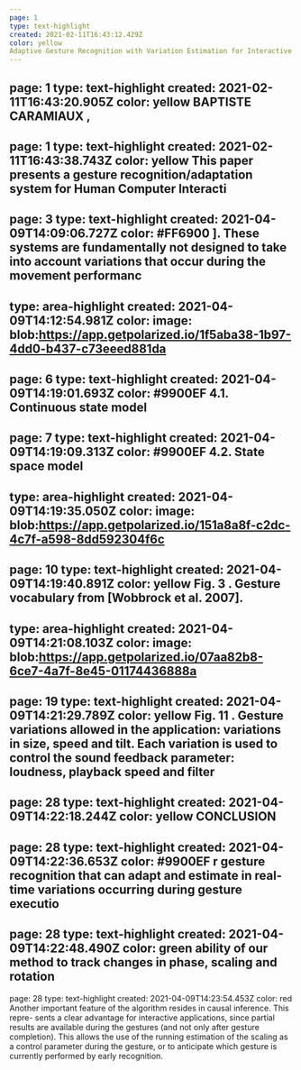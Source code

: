 ```yaml
---
page: 1
type: text-highlight
created: 2021-02-11T16:43:12.429Z
color: yellow
Adaptive Gesture Recognition with Variation Estimation for Interactive Systems
---
```

page: 1
type: text-highlight
created: 2021-02-11T16:43:20.905Z
color: yellow
BAPTISTE CARAMIAUX ,
---
page: 1
type: text-highlight
created: 2021-02-11T16:43:38.743Z
color: yellow
This paper presents a gesture recognition/adaptation system for Human Computer Interacti
---
page: 3
type: text-highlight
created: 2021-04-09T14:09:06.727Z
color: #FF6900
]. These systems are fundamentally not designed to take into account variations that occur during the movement performanc
---
type: area-highlight
created: 2021-04-09T14:12:54.981Z
color: 
image: blob:https://app.getpolarized.io/1f5aba38-1b97-4dd0-b437-c73eeed881da
---
page: 6
type: text-highlight
created: 2021-04-09T14:19:01.693Z
color: #9900EF
4.1. Continuous state model
---
page: 7
type: text-highlight
created: 2021-04-09T14:19:09.313Z
color: #9900EF
4.2. State space model
---
type: area-highlight
created: 2021-04-09T14:19:35.050Z
color: 
image: blob:https://app.getpolarized.io/151a8a8f-c2dc-4c7f-a598-8dd592304f6c
---
page: 10
type: text-highlight
created: 2021-04-09T14:19:40.891Z
color: yellow
Fig. 3 .  Gesture vocabulary from [Wobbrock et al. 2007].
---
type: area-highlight
created: 2021-04-09T14:21:08.103Z
color: 
image: blob:https://app.getpolarized.io/07aa82b8-6ce7-4a7f-8e45-01174436888a
---
page: 19
type: text-highlight
created: 2021-04-09T14:21:29.789Z
color: yellow
Fig. 11 .  Gesture variations allowed in the application: variations in size, speed and tilt. Each variation is used to control the sound feedback parameter: loudness, playback speed and filter
---
page: 28
type: text-highlight
created: 2021-04-09T14:22:18.244Z
color: yellow
CONCLUSION
---
page: 28
type: text-highlight
created: 2021-04-09T14:22:36.653Z
color: #9900EF
r gesture recognition that can adapt and estimate in real-time variations occurring during gesture executio
---
page: 28
type: text-highlight
created: 2021-04-09T14:22:48.490Z
color: green
ability of our method to track changes in phase, scaling and rotation
---
page: 28
type: text-highlight
created: 2021-04-09T14:23:54.453Z
color: red
Another important feature of the algorithm resides in causal inference. This repre- sents a clear advantage for interactive applications, since partial results are available during the gestures (and not only after gesture completion). This allows the use of the running estimation of the scaling as a control parameter during the gesture, or to anticipate which gesture is currently performed by early recognition.
